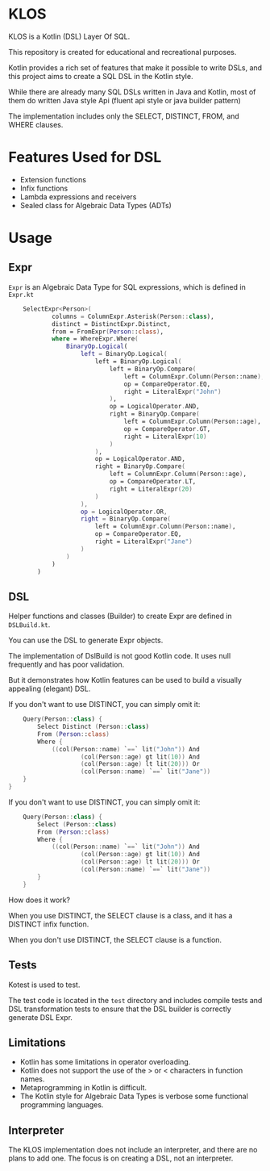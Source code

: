 # KLOS

KLOS is a Kotlin (DSL) Layer Of SQL. 

This repository is created for educational and recreational purposes.

Kotlin provides a rich set of features that make it possible to write DSLs, and this project aims to create a SQL DSL in the Kotlin style. 

While there are already many SQL DSLs written in Java and Kotlin, most of them do written Java style Api (fluent api style or java builder pattern)

The implementation includes only the SELECT, DISTINCT, FROM, and WHERE clauses.

# Features Used for DSL
- Extension functions
- Infix functions
- Lambda expressions and receivers
- Sealed class for Algebraic Data Types (ADTs)

# Usage

## Expr
`Expr` is an Algebraic Data Type for SQL expressions, which is defined in `Expr.kt`

```kotlin
    SelectExpr<Person>(
            columns = ColumnExpr.Asterisk(Person::class),
            distinct = DistinctExpr.Distinct,
            from = FromExpr(Person::class),
            where = WhereExpr.Where(
                BinaryOp.Logical(
                    left = BinaryOp.Logical(
                        left = BinaryOp.Logical(
                            left = BinaryOp.Compare(
                                left = ColumnExpr.Column(Person::name),
                                op = CompareOperator.EQ,
                                right = LiteralExpr("John")
                            ),
                            op = LogicalOperator.AND,
                            right = BinaryOp.Compare(
                                left = ColumnExpr.Column(Person::age),
                                op = CompareOperator.GT,
                                right = LiteralExpr(10)
                            )
                        ),
                        op = LogicalOperator.AND,
                        right = BinaryOp.Compare(
                            left = ColumnExpr.Column(Person::age),
                            op = CompareOperator.LT,
                            right = LiteralExpr(20)
                        )
                    ),
                    op = LogicalOperator.OR,
                    right = BinaryOp.Compare(
                        left = ColumnExpr.Column(Person::name),
                        op = CompareOperator.EQ,
                        right = LiteralExpr("Jane")
                    )
                )
            )
        )
```

## DSL
Helper functions and classes (Builder) to create Expr are defined in `DSLBuild.kt`. 

You can use the DSL to generate Expr objects.

The implementation of DslBuild is not good Kotlin code. It uses null frequently and has poor validation.

But it demonstrates how Kotlin features can be used to build a visually appealing (elegant) DSL.


If you don't want to use DISTINCT, you can simply omit it:

```kotlin
    Query(Person::class) {
        Select Distinct (Person::class)
        From (Person::class)
        Where {
            ((col(Person::name) `==` lit("John")) And
                    (col(Person::age) gt lit(10)) And
                    (col(Person::age) lt lit(20))) Or
                    (col(Person::name) `==` lit("Jane"))
    }
}
```

If you don't want to use DISTINCT, you can simply omit it:

```kotlin
    Query(Person::class) {
        Select (Person::class)
        From (Person::class)
        Where {
            ((col(Person::name) `==` lit("John")) And
                    (col(Person::age) gt lit(10)) And
                    (col(Person::age) lt lit(20))) Or
                    (col(Person::name) `==` lit("Jane"))
        }
    }
```

How does it work?

When you use DISTINCT, the SELECT clause is a class, and it has a DISTINCT infix function. 

When you don't use DISTINCT, the SELECT clause is a function.


## Tests
Kotest is used to test.

The test code is located in the `test` directory and includes compile tests and DSL transformation tests to ensure that the DSL builder is correctly generate DSL Expr.

## Limitations
- Kotlin has some limitations in operator overloading.
- Kotlin does not support the use of the > or < characters in function names.
- Metaprogramming in Kotlin is difficult.
- The Kotlin style for Algebraic Data Types is verbose some functional programming languages.

## Interpreter

The KLOS implementation does not include an interpreter, and there are no plans to add one. The focus is on creating a DSL, not an interpreter.